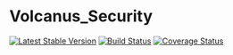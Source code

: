Volcanus_Security
=================================================

[![Latest Stable Version](https://poser.pugx.org/volcanus/security/v/stable.png)](https://packagist.org/packages/volcanus/security)
[![Build Status](https://travis-ci.org/k-holy/volcanus-security.png?branch=master)](https://travis-ci.org/k-holy/volcanus-security)
[![Coverage Status](https://coveralls.io/repos/k-holy/volcanus-security/badge.png?branch=master)](https://coveralls.io/r/k-holy/volcanus-security?branch=master)
